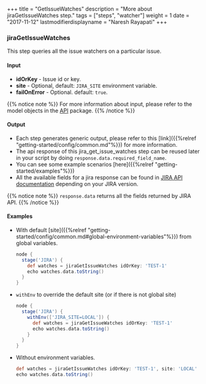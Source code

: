 +++
title = "GetIssueWatches"
description = "More about jiraGetIssueWatches step."
tags = ["steps", "watcher"]
weight = 1
date = "2017-11-12"
lastmodifierdisplayname = "Naresh Rayapati"
+++

### jiraGetIssueWatches

This step queries all the issue watchers on a particular issue.

#### Input

* **idOrKey** - Issue id or key.
* **site** - Optional, default: `JIRA_SITE` environment variable.
* **failOnError** - Optional. default: `true`.

{{% notice note %}}
For more information about input, please refer to the model objects in the [API](https://github.com/jenkinsci/jira-steps-plugin/tree/master/src/main/java/org/thoughtslive/jenkins/plugins/jira/api) package.
{{% /notice %}}

#### Output

* Each step generates generic output, please refer to this [link]({{%relref "getting-started/config/common.md"%}}) for more information.
* The api response of this jira_get_issue_watches step can be reused later in your script by doing `response.data.required_field_name`.
* You can see some example scenarios [here]({{%relref "getting-started/examples"%}})
* All the available fields for a jira response can be found in [JIRA API documentation](https://docs.atlassian.com/jira/REST/) depending on your JIRA version.

{{% notice note %}}
`response.data` returns all the fields returned by JIRA API.
{{% /notice %}}

#### Examples

* With default [site]({{%relref "getting-started/config/common.md#global-environment-variables"%}}) from global variables.

    ```groovy
    node {
      stage('JIRA') {
        def watches = jiraGetIssueWatches idOrKey: 'TEST-1'
        echo watches.data.toString()
      }
    }
    ```
* `withEnv` to override the default site (or if there is not global site)

    ```groovy
    node {
      stage('JIRA') {
        withEnv(['JIRA_SITE=LOCAL']) {
          def watches = jiraGetIssueWatches idOrKey: 'TEST-1'
          echo watches.data.toString()
        }
      }
    }
    ```
* Without environment variables.

    ```groovy
    def watches = jiraGetIssueWatches idOrKey: 'TEST-1', site: 'LOCAL'
    echo watches.data.toString()
    ```
